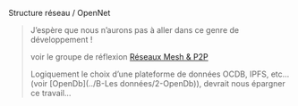 
Structure réseau / OpenNet

> J’espère que nous n’aurons pas à aller dans ce genre de développement !
>
> voir le groupe de réflexion [Réseaux Mesh & P2P](https://wiki.nuitdebout.fr/wiki/R%C3%A9seaux_Mesh_%26_P2P)
>
> Logiquement le choix d’une plateforme de données OCDB, IPFS, etc... (voir [OpenDb](../B-Les données/2-OpenDb)), devrait nous épargner ce travail…
